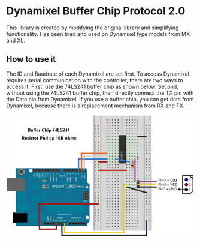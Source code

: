 # Dynamixel Buffer Chip Protocol 2.0
This library is created by modifying the original library and simplifying functionality. Has been tried and used on Dynamixel type models from MX and XL.

## How to use it
The ID and Baudrate of each Dynamixel are set first. To access Dynamixel requires serial communication with the controller, there are two ways to access it. First, use the 74LS241 buffer chip as shown below. Second, without using the 74LS241 buffer chip, then directly connect the TX pin with the Data pin from Dynamixel. If you use a buffer chip, you can get data from Dynamixel, because there is a replacement mechanism from RX and TX.

![Gambar][gambar-url]

<!-- MARKDOWN LINKS -->
[gambar-url]: https://github.com/agungpambudi55/dynamixel-buffer-chip-protocol-2.0/blob/master/hardware.png